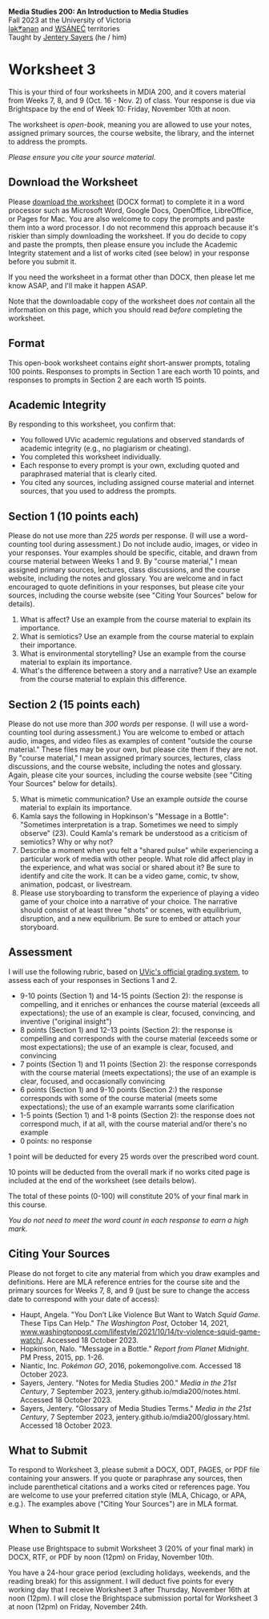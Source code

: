 **Media Studies 200: An Introduction to Media Studies**        
Fall 2023 at the University of Victoria  
[lək̓ʷəŋən](https://www.songheesnation.ca/community/l-k-ng-n-traditional-territory) and [<u>W</u>SÁNEĆ](https://wsanec.com/) territories      
Taught by [Jentery Sayers](https://jntry.work/) (he / him) 

# Worksheet 3

This is your third of four worksheets in MDIA 200, and it covers material from Weeks 7, 8, and 9 (Oct. 16 - Nov. 2) of class. Your response is due via Brightspace by the end of Week 10: Friday, November 10th at noon.

The worksheet is *open-book*, meaning you are allowed to use your notes, assigned primary sources, the course website, the library, and the internet to address the prompts.

*Please ensure you cite your source material.* 

## Download the Worksheet 

Please [download the worksheet](mdia200Worksheet3.docx) (DOCX format) to complete it in a word processor such as Microsoft Word, Google Docs, OpenOffice, LibreOffice, or Pages for Mac. You are also welcome to copy the prompts and paste them into a word processor. I do not recommend this approach because it's riskier than simply downloading the worksheet. If you do decide to copy and paste the prompts, then please ensure you include the Academic Integrity statement and a list of works cited (see below) in your response before you submit it. 

If you need the worksheet in a format other than DOCX, then please let me know ASAP, and I'll make it happen ASAP. 

Note that the downloadable copy of the worksheet does *not* contain all the information on this page, which you should read *before* completing the worksheet. 

## Format

This open-book worksheet contains *eight* short-answer prompts, totaling 100 points. Responses to prompts in Section 1 are each worth 10 points, and responses to prompts in Section 2 are each worth 15 points. 

## Academic Integrity 

By responding to this worksheet, you confirm that: 

* You followed UVic academic regulations and observed standards of academic integrity (e.g., no plagiarism or cheating). 
* You completed this worksheet individually.
* Each response to every prompt is your own, excluding quoted and paraphrased material that is clearly cited. 
* You cited any sources, including assigned course material and internet sources, that you used to address the prompts. 

## Section 1 (10 points each)

Please do not use more than *225 words* per response. (I will use a word-counting tool during assessment.) Do not include audio, images, or video in your responses. Your examples should be specific, citable, and drawn from course material between Weeks 1 and 9. By "course material," I mean assigned primary sources, lectures, class discussions, and the course website, including the notes and glossary. You are welcome and in fact encouraged to quote definitions in your responses, but please cite your sources, including the course website (see "Citing Your Sources" below for details). 

1. What is affect? Use an example from the course material to explain its importance.  
2. What is semiotics? Use an example from the course material to explain their importance. 
3. What is environmental storytelling? Use an example from the course material to explain its importance. 
4. What's the difference between a story and a narrative? Use an example from the course material to explain this difference. 

## Section 2 (15 points each)

Please do not use more than *300 words* per response. (I will use a word-counting tool during assessment.) You are welcome to embed or attach audio, images, and video files as examples of content "outside the course material." These files may be your own, but please cite them if they are not. By "course material," I mean assigned primary sources, lectures, class discussions, and the course website, including the notes and glossary. Again, please cite your sources, including the course website (see "Citing Your Sources" below for details).

<ol start=5>
<li>What is mimetic communication? Use an example <em>outside</em> the course material to explain its importance.</li>
<li>Kamla says the following in Hopkinson's "Message in a Bottle": "Sometimes interpretation is a trap. Sometimes we need to simply observe" (23). Could Kamla's remark be understood as a criticism of semiotics? Why or why not?</li>
<li>Describe a moment when you felt a "shared pulse" while experiencing a particular work of media with other people. What role did affect play in the experience, and what was social or shared about it? Be sure to identify and cite the work. It can be a video game, comic, tv show, animation, podcast, or livestream.</li>   
<li>Please use storyboarding to transform the experience of playing a video game of your choice into a narrative of your choice. The narrative should consist of at least three "shots" or scenes, with equilibrium, disruption, and a new equilibrium. Be sure to embed or attach your storyboard.</li>
</ol>
  
## Assessment 

I will use the following rubric, based on [UVic's official grading system](https://www.uvic.ca/calendar/undergrad/index.php#/policy/S1AAgoGuV?bc=true&bcCurrent=14%20-%20Grading&bcGroup=Undergraduate%20Academic%20Regulations&bcItemType=policies), to assess each of your responses in Sections 1 and 2. 

* 9-10 points (Section 1) and 14-15 points (Section 2): the response is compelling, and it enriches or enhances the course material (exceeds all expectations); the use of an example is clear, focused, convincing, and inventive ("original insight")
* 8 points (Section 1) and 12-13 points (Section 2): the response is compelling and corresponds with the course material (exceeds some or most expectations); the use of an example is clear, focused, and convincing 
* 7 points (Section 1) and 11 points (Section 2): the response corresponds with the course material (meets expectations); the use of an example is clear, focused, and occasionally convincing 
* 6 points (Section 1) and 9-10 points (Section 2:) the response corresponds with some of the course material (meets some expectations); the use of an example warrants some clarification  
* 1-5 points (Section 1) and 1-8 points (Section 2): the response does not correspond much, if at all, with the course material and/or there's no example
* 0 points: no response  

1 point will be deducted for every 25 words over the prescribed word count. 

10 points will be deducted from the overall mark if no works cited page is included at the end of the worksheet (see details below).

The total of these points (0-100) will constitute 20% of your final mark in this course. 

*You do not need to meet the word count in each response to earn a high mark.* 

## Citing Your Sources 

Please do not forget to cite any material from which you draw examples and definitions. Here are MLA reference entries for the course site and the primary sources for Weeks 7, 8, and 9 (just be sure to change the access date to correspond with your date of access): 

* Haupt, Angela. "You Don’t Like Violence But Want to Watch *Squid Game*. These Tips Can Help." *The Washington Post*, October 14, 2021, www.washingtonpost.com/lifestyle/2021/10/14/tv-violence-squid-game-watch/. Accessed 18 October 2023. 
* Hopkinson, Nalo. "Message in a Bottle." *Report from Planet Midnight*. PM Press, 2015, pp. 1-26. 
* Niantic, Inc. *Pokémon GO*, 2016, pokemongolive.com. Accessed 18 October 2023.
* Sayers, Jentery. "Notes for Media Studies 200." *Media in the 21st Century*, 7 September 2023, jentery.github.io/mdia200/notes.html. Accessed 18 October 2023. 
* Sayers, Jentery. "Glossary of Media Studies Terms." *Media in the 21st Century*, 7 September 2023, jentery.github.io/mdia200/glossary.html. Accessed 18 October 2023. 

## What to Submit 

To respond to Worksheet 3, please submit a DOCX, ODT, PAGES, or PDF file containing your answers. If you quote or paraphrase any sources, then include parenthetical citations and a works cited or references page. You are welcome to use your preferred citation style (MLA, Chicago, or APA, e.g.). The examples above ("Citing Your Sources") are in MLA format. 

## When to Submit It

Please use Brightspace to submit Worksheet 3 (20% of your final mark) in DOCX, RTF, or PDF by noon (12pm) on Friday, November 10th.

You have a 24-hour grace period (excluding holidays, weekends, and the reading break) for this assignment. I will deduct five points for every working day that I receive Worksheet 3 after Thursday, November 16th at noon (12pm). I will close the Brightspace submission portal for Worksheet 3 at noon (12pm) on Friday, November 24th. 
